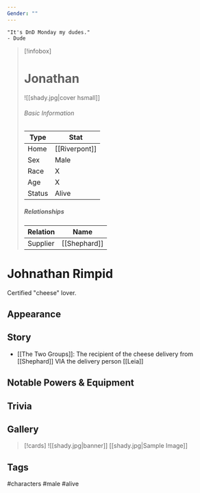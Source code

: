 ```yaml
---
Gender: ""
---
```

	"It's DnD Monday my dudes." 
	- Dude

> [!infobox]
> # Jonathan
> ![[shady.jpg|cover hsmall]]
> ###### Basic Information
> | Type | Stat |
> | ---- | ---- |
> | Home | [[Riverpont]] |
> | Sex | Male |
> | Race | X |
> | Age | X |
> | Status | Alive |
> ##### Relationships
> | Relation | Name |
> | ---- | ---- |
> | Supplier | [[Shephard]] |

# Johnathan Rimpid
Certified "cheese" lover.

## Appearance
## Story
- [[The Two Groups]]: The recipient of the cheese delivery from [[Shephard]] VIA the delivery person [[Leia]]
## Notable Powers & Equipment
## Trivia

## Gallery
>[!cards]
>![[shady.jpg|banner]]
>[[shady.jpg|Sample Image]]
>

## Tags
#characters #male #alive 
